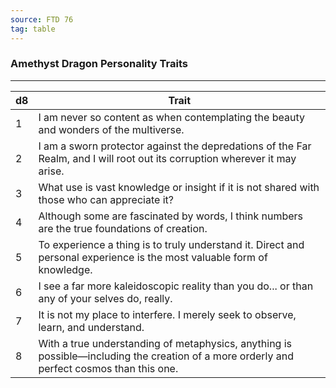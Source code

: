 ```yaml
---
source: FTD 76
tag: table
---
```


### Amethyst Dragon Personality Traits
---
|d8|Trait|
|----|------------|
|1|I am never so content as when contemplating the beauty and wonders of the multiverse.|
|2|I am a sworn protector against the depredations of the Far Realm, and I will root out its corruption wherever it may arise.|
|3|What use is vast knowledge or insight if it is not shared with those who can appreciate it?|
|4|Although some are fascinated by words, I think numbers are the true foundations of creation.|
|5|To experience a thing is to truly understand it. Direct and personal experience is the most valuable form of knowledge.|
|6|I see a far more kaleidoscopic reality than you do... or than any of your selves do, really.|
|7|It is not my place to interfere. I merely seek to observe, learn, and understand.|
|8|With a true understanding of metaphysics, anything is possible—including the creation of a more orderly and perfect cosmos than this one.|
